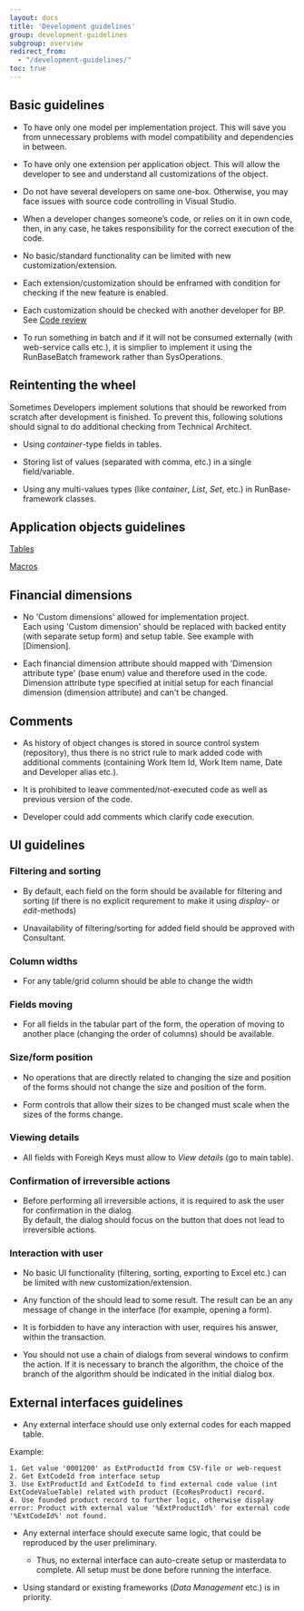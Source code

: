 ```yaml
---
layout: docs
title: 'Development guidelines'
group: development-guidelines
subgroup: overview
redirect_from:
  - "/development-guidelines/"
toc: true
---
```


## Basic guidelines

- To have only one model per implementation project. This will save you from unnecessary problems with model compatibility and dependencies in between.

- To have only one extension per application object. This will allow the developer to see and understand all customizations of the object.

- Do not have several developers on same one-box. Otherwise, you may face issues with source code controlling in Visual Studio.

- When a developer changes someone’s code, or relies on it in own code, then, in any case, he takes responsibility for the correct execution of the code.

- No basic/standard functionality can be limited with new customization/extension.

- Each extension/customization should be enframed with condition for checking if the new feature is enabled.

- Each customization should be checked with another developer for BP. See [Code review](/development-process/code-review/)

- To run something in batch and if it will not be consumed externally (with web-service calls etc.), it is simplier to implement it using the RunBaseBatch framework rather than SysOperations.

## Reintenting the wheel

Sometimes Developers implement solutions that should be reworked from scratch after development is finished. To prevent this, following solutions should signal to do additional checking from Technical Architect.

- Using _container_-type fields in tables.

- Storing list of values (separated with comma, etc.) in a single field/variable.

- Using any multi-values types (like _container_, _List_, _Set_, etc.) in RunBase-framework classes.

## Application objects guidelines

[Tables](/development-guidelines/application-objects/tables/)

[Macros](/development-guidelines/application-objects/macros/)


## Financial dimensions

- No 'Custom dimensions' allowed for implementation project.<br/>Each using 'Custom dimension' should be replaced with backed entity (with separate setup form) and setup table.
  See example with [Dimension].

- Each financial dimension attribute should mapped with 'Dimension attribute type' (base enum) value and therefore used in the code.
  Dimension attribute type specified at initial setup for each financial dimension (dimension attribute) and can't be changed.
  
  
## Comments

- As history of object changes is stored in source control system (repository), thus there is no strict rule to mark added code with additional comments (containing Work Item Id, Work Item name, Date and Developer alias etc.).

- It is prohibited to leave commented/not-executed code as well as previous version of the code.

- Developer could add comments which clarify code execution.
  
## UI guidelines

### Filtering and sorting

- By default, each field on the form should be available for filtering and sorting (if there is no explicit requrement to make it using _display_- or _edit_-methods)

- Unavailability of filtering/sorting for added field should be approved with Consultant.

### Column widths

- For any table/grid column should be able to change the width

### Fields moving

- For all fields in the tabular part of the form, the operation of moving to another place (changing the order of columns) should be available.

### Size/form position

- No operations that are directly related to changing the size and position of the forms should not change the size and position of the form.

- Form controls that allow their sizes to be changed must scale when the sizes of the forms change.

### Viewing details

- All fields with Foreigh Keys must allow to _View details_ (go to main table).

### Confirmation of irreversible actions

- Before performing all irreversible actions, it is required to ask the user for confirmation in the dialog.</br>By default, the dialog should focus on the button that does not lead to irreversible actions.

### Interaction with user

- No basic UI functionality (filtering, sorting, exporting to Excel etc.) can be limited with new customization/extension.

- Any function of the should lead to some result. The result can be an any message of change in the interface (for example, opening a form). 

- It is forbidden to have any interaction with user, requires his answer, within the transaction.

- You should not use a chain of dialogs from several windows to confirm the action. If it is necessary to branch the algorithm, the choice of the branch of the algorithm should be indicated in the initial dialog box.


## External interfaces guidelines

- Any external interface should use only external codes for each mapped table.

Example:

```
1. Get value '0001200' as ExtProductId from CSV-file or web-request
2. Get ExtCodeId from interface setup
3. Use ExtProductId and ExtCodeId to find external code value (int ExtCodeValueTable) related with product (EcoResProduct) record.
4. Use founded product record to further logic, otherwise display error: Product with external value '%ExtProductId%' for external code '%ExtCodeId%' not found.
```

- Any external interface should execute same logic, that could be reproduced by the user preliminary. 
 
  - Thus, no external interface can auto-create setup or masterdata to complete. All setup must be done before running the interface.

- Using standard or existing frameworks (_Data Management_ etc.) is in priority.
